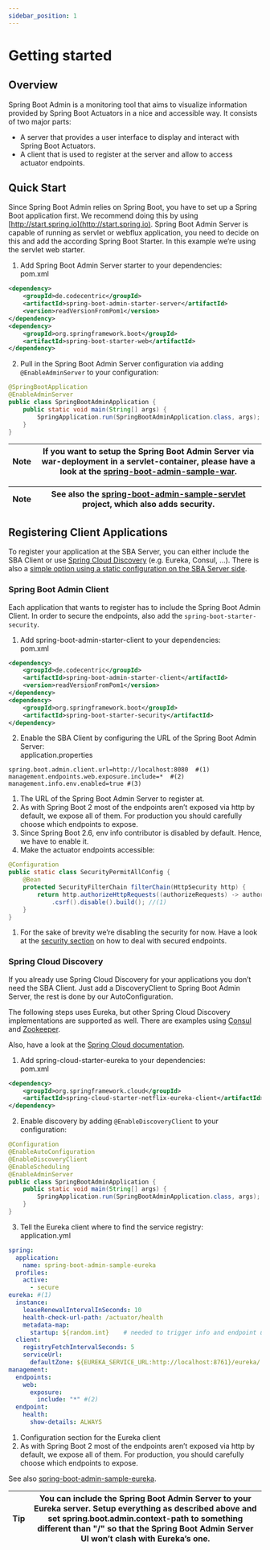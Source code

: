 ```yaml
---
sidebar_position: 1
---
```

# Getting started

## Overview

Spring Boot Admin is a monitoring tool that aims to visualize information provided by Spring Boot Actuators in a nice and accessible way. It consists of two major parts:

* A server that provides a user interface to display and interact with Spring Boot Actuators.
* A client that is used to register at the server and allow to access actuator endpoints.

## Quick Start

Since Spring Boot Admin relies on Spring Boot, you have to set up a Spring Boot application first. We recommend doing this by using [http://start.spring.io](http://start.spring.io). Spring Boot Admin Server is capable of running as servlet or webflux application, you need to decide on this and add the according Spring Boot Starter. In this example we’re using the servlet web starter.

1. Add Spring Boot Admin Server starter to your dependencies:  
pom.xml  
```xml  
<dependency>  
    <groupId>de.codecentric</groupId>  
    <artifactId>spring-boot-admin-starter-server</artifactId>  
    <version>readVersionFromPom1</version>  
</dependency>  
<dependency>  
    <groupId>org.springframework.boot</groupId>  
    <artifactId>spring-boot-starter-web</artifactId>  
</dependency>  
```
2. Pull in the Spring Boot Admin Server configuration via adding `@EnableAdminServer` to your configuration:  
```java  
@SpringBootApplication  
@EnableAdminServer  
public class SpringBootAdminApplication {  
    public static void main(String[] args) {  
        SpringApplication.run(SpringBootAdminApplication.class, args);  
    }  
}  
```

| Note | If you want to setup the Spring Boot Admin Server via war-deployment in a servlet-container, please have a look at the [spring-boot-admin-sample-war](https://github.com/codecentric/spring-boot-admin/tree/master/spring-boot-admin-samples/spring-boot-admin-sample-war/). |
| ---- | ---------------------------------------------------------------------------------------------------------------------------------------------------------------------------------------------------------------------------------------------------------------------------- |

| Note | See also the [spring-boot-admin-sample-servlet](https://github.com/codecentric/spring-boot-admin/tree/master/spring-boot-admin-samples/spring-boot-admin-sample-servlet/) project, which also adds security. |
| ---- | ------------------------------------------------------------------------------------------------------------------------------------------------------------------------------------------------------------ |

## Registering Client Applications

To register your application at the SBA Server, you can either include the SBA Client or use [Spring Cloud Discovery](http://projects.spring.io/spring-cloud/spring-cloud.html) (e.g. Eureka, Consul, …​). There is also a [simple option using a static configuration on the SBA Server side](server.html#spring-cloud-discovery-static-config).

### Spring Boot Admin Client

Each application that wants to register has to include the Spring Boot Admin Client. In order to secure the endpoints, also add the `spring-boot-starter-security`.

1. Add spring-boot-admin-starter-client to your dependencies:  
pom.xml  
```xml  
<dependency>  
    <groupId>de.codecentric</groupId>  
    <artifactId>spring-boot-admin-starter-client</artifactId>  
    <version>readVersionFromPom1</version>  
</dependency>  
<dependency>  
    <groupId>org.springframework.boot</groupId>  
    <artifactId>spring-boot-starter-security</artifactId>  
</dependency>  
```
2. Enable the SBA Client by configuring the URL of the Spring Boot Admin Server:  
application.properties  
```properties  
spring.boot.admin.client.url=http://localhost:8080  #(1)  
management.endpoints.web.exposure.include=*  #(2)  
management.info.env.enabled=true #(3)  
```  
   1. The URL of the Spring Boot Admin Server to register at.  
   2. As with Spring Boot 2 most of the endpoints aren’t exposed via http by default, we expose all of them. For production you should carefully choose which endpoints to expose.  
   3. Since Spring Boot 2.6, env info contributor is disabled by default. Hence, we have to enable it.
3. Make the actuator endpoints accessible:  
```java  
@Configuration  
public static class SecurityPermitAllConfig {  
    @Bean  
    protected SecurityFilterChain filterChain(HttpSecurity http) {  
        return http.authorizeHttpRequests((authorizeRequests) -> authorizeRequests.anyRequest().permitAll())  
            .csrf().disable().build(); //(1)  
    }  
}  
```  
   1. For the sake of brevity we’re disabling the security for now. Have a look at the [security section](security.html#securing-spring-boot-admin) on how to deal with secured endpoints.

### Spring Cloud Discovery

If you already use Spring Cloud Discovery for your applications you don’t need the SBA Client. Just add a DiscoveryClient to Spring Boot Admin Server, the rest is done by our AutoConfiguration.

The following steps uses Eureka, but other Spring Cloud Discovery implementations are supported as well. There are examples using [Consul](https://github.com/codecentric/spring-boot-admin/tree/master/spring-boot-admin-samples/spring-boot-admin-sample-consul/) and [Zookeeper](https://github.com/codecentric/spring-boot-admin/tree/master/spring-boot-admin-samples/spring-boot-admin-sample-zookeeper/).

Also, have a look at the [Spring Cloud documentation](http://projects.spring.io/spring-cloud/spring-cloud.html).

1. Add spring-cloud-starter-eureka to your dependencies:  
pom.xml  
```xml  
<dependency>  
    <groupId>org.springframework.cloud</groupId>  
    <artifactId>spring-cloud-starter-netflix-eureka-client</artifactId>  
</dependency>  
```
2. Enable discovery by adding `@EnableDiscoveryClient` to your configuration:  
```java  
@Configuration  
@EnableAutoConfiguration  
@EnableDiscoveryClient  
@EnableScheduling  
@EnableAdminServer  
public class SpringBootAdminApplication {  
    public static void main(String[] args) {  
        SpringApplication.run(SpringBootAdminApplication.class, args);  
    }  
}  
```
3. Tell the Eureka client where to find the service registry:  
application.yml  
```yml  
spring:  
  application:  
    name: spring-boot-admin-sample-eureka  
  profiles:  
    active:  
      - secure  
eureka: #(1)  
  instance:  
    leaseRenewalIntervalInSeconds: 10  
    health-check-url-path: /actuator/health  
    metadata-map:  
      startup: ${random.int}    # needed to trigger info and endpoint update after restart  
  client:  
    registryFetchIntervalSeconds: 5  
    serviceUrl:  
      defaultZone: ${EUREKA_SERVICE_URL:http://localhost:8761}/eureka/  
management:  
  endpoints:  
    web:  
      exposure:  
        include: "*" #(2)  
  endpoint:  
    health:  
      show-details: ALWAYS  
```  
   1. Configuration section for the Eureka client  
   2. As with Spring Boot 2 most of the endpoints aren’t exposed via http by default, we expose all of them. For production, you should carefully choose which endpoints to expose.

See also [spring-boot-admin-sample-eureka](https://github.com/codecentric/spring-boot-admin/tree/master/spring-boot-admin-samples/spring-boot-admin-sample-eureka/).

| Tip | You can include the Spring Boot Admin Server to your Eureka server. Setup everything as described above and set spring.boot.admin.context-path to something different than "/" so that the Spring Boot Admin Server UI won’t clash with Eureka’s one. |
| --- | ----------------------------------------------------------------------------------------------------------------------------------------------------------------------------------------------------------------------------------------------------- |